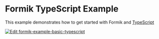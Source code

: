 # Formik TypeScript Example

This example demonstrates how to get started with Formik and [TypeScript](https://typescriptlang.org)

[![Edit formik-example-basic-typescript](https://codesandbox.io/static/img/play-codesandbox.svg)](https://codesandbox.io/s/github/jaredpalmer/formik/tree/master/examples/basic-typescript?fontsize=14&hidenavigation=1&theme=dark)
